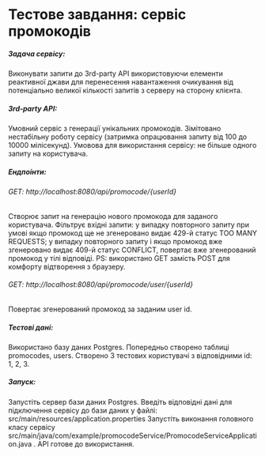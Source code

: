 # Тестове завдання: сервіс промокодів

##### Задача сервісу:
Виконувати запити до 3rd-party API використовуючи елементи реактивної джави для перенесення навантаження
очикування від потенціально великої кількості запитів з серверу на сторону клієнта.

##### 3rd-party API:
Умовний сервіс з генерації унікальних промокодів. Зімітовано нестабільну роботу сервісу (затримка 
опрацювання запиту від 100 до 10000 мілісекунд). Умовова для використання сервісу: не більше одного
запиту на користувача.

##### Ендпоінти:

###### GET: http://localhost:8080/api/promocode/{userId} 
Створює запит на генерацію нового промокода для заданого користувача. Фільтрує вхідні запити: у випадку 
повторного запиту при умові якщо промокод ще не згенеровано видає 429-й статус TOO MANY REQUESTS; 
у випадку повторного запиту і якщо промокод вже згенеровано видає 409-й статус CONFLICT, повертає вже 
згенерований промокод у тілі відповіді.
PS: використано GET замість POST для комфорту відтворення з браузеру.

###### GET: http://localhost:8080/api/promocode/user/{userId} 
Повертає згенерований промокод за заданим user id.

##### Тестові дані:
Використано базу даних Postgres. Попередньо створено таблиці promocodes, users.
Створено 3 тестових користувачі з відповідними id: 1, 2, 3.

##### Запуск:
Запустіть сервер бази даних Postgres. Введіть відповідні дані для підключення сервісу до бази даних у файлі:
src/main/resources/application.properties
Запустіть виконання головного класу сервісу src/main/java/com/example/promocodeService/PromocodeServiceApplication.java .
API готове до використання.
